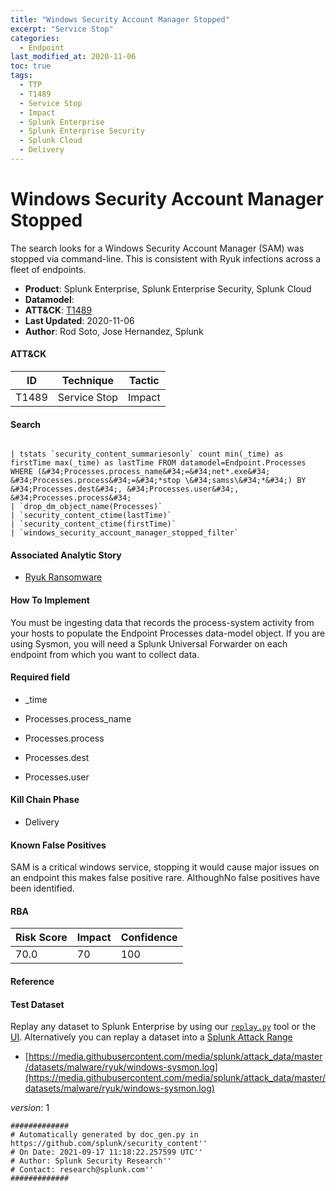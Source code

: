 ```yaml
---
title: "Windows Security Account Manager Stopped"
excerpt: "Service Stop"
categories:
  - Endpoint
last_modified_at: 2020-11-06
toc: true
tags:
  - TTP
  - T1489
  - Service Stop
  - Impact
  - Splunk Enterprise
  - Splunk Enterprise Security
  - Splunk Cloud
  - Delivery
---
```


# Windows Security Account Manager Stopped

The search looks for a Windows Security Account Manager (SAM) was stopped via command-line. This is consistent with Ryuk infections across a fleet of endpoints.

- **Product**: Splunk Enterprise, Splunk Enterprise Security, Splunk Cloud
- **Datamodel**:
- **ATT&CK**: [T1489](https://attack.mitre.org/techniques/T1489/)
- **Last Updated**: 2020-11-06
- **Author**: Rod Soto, Jose Hernandez, Splunk


#### ATT&CK

| ID          | Technique   | Tactic       |
| ----------- | ----------- |--------------|
| T1489 | Service Stop | Impact |


#### Search

```

| tstats `security_content_summariesonly` count min(_time) as firstTime max(_time) as lastTime FROM datamodel=Endpoint.Processes WHERE (&#34;Processes.process_name&#34;=&#34;net*.exe&#34; &#34;Processes.process&#34;=&#34;*stop \&#34;samss\&#34;*&#34;) BY &#34;Processes.dest&#34;, &#34;Processes.user&#34;, &#34;Processes.process&#34; 
| `drop_dm_object_name(Processes)` 
| `security_content_ctime(lastTime)` 
| `security_content_ctime(firstTime)` 
| `windows_security_account_manager_stopped_filter`
```

#### Associated Analytic Story

* [Ryuk Ransomware](_stories/ryuk_ransomware)


#### How To Implement
You must be ingesting data that records the process-system activity from your hosts to populate the Endpoint Processes data-model object. If you are using Sysmon, you will need a Splunk Universal Forwarder on each endpoint from which you want to collect data.

#### Required field

* _time

* Processes.process_name

* Processes.process

* Processes.dest

* Processes.user


#### Kill Chain Phase

* Delivery


#### Known False Positives
SAM is a critical windows service, stopping it would cause major issues on an endpoint this makes false positive rare. AlthoughNo false positives have been identified.



#### RBA

| Risk Score  | Impact      | Confidence   |
| ----------- | ----------- |--------------|
| 70.0 | 70 | 100 |



#### Reference


#### Test Dataset
Replay any dataset to Splunk Enterprise by using our [`replay.py`](https://github.com/splunk/attack_data#using-replaypy) tool or the [UI](https://github.com/splunk/attack_data#using-ui).
Alternatively you can replay a dataset into a [Splunk Attack Range](https://github.com/splunk/attack_range#replay-dumps-into-attack-range-splunk-server)


* [https://media.githubusercontent.com/media/splunk/attack_data/master/datasets/malware/ryuk/windows-sysmon.log](https://media.githubusercontent.com/media/splunk/attack_data/master/datasets/malware/ryuk/windows-sysmon.log)


_version_: 1

```
#############
# Automatically generated by doc_gen.py in https://github.com/splunk/security_content''
# On Date: 2021-09-17 11:18:22.257599 UTC''
# Author: Splunk Security Research''
# Contact: research@splunk.com''
#############
```